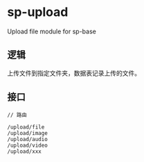 # sp-upload
Upload file module for sp-base

## 逻辑

上传文件到指定文件夹，数据表记录上传的文件。

## 接口

```
// 路由

/upload/file
/upload/image
/upload/audio
/upload/video
/upload/xxx
```
